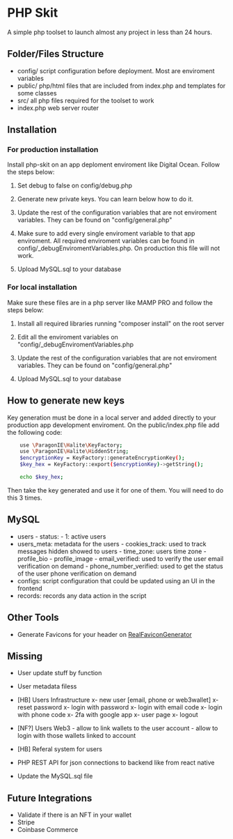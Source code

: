 # PHP Skit

A simple php toolset to launch almost any project in less than 24 hours.

## Folder/Files Structure

- config/ script configuration before deployment. Most are enviroment variables
- public/ php/html files that are included from index.php and templates for some classes
- src/ all php files required for the toolset to work
- index.php web server router

## Installation

### For production installation

Install php-skit on an app deploment enviroment like Digital Ocean. Follow the steps below:

1. Set debug to false on config/debug.php

2. Generate new private keys. You can learn below how to do it.

3. Update the rest of the configuration variables that are not enviroment variables. They can be found on "config/general.php"

4. Make sure to add every single enviroment variable to that app enviroment. All required enviroment variables can be found in config/_debugEnviromentVariables.php. On production this file will not work.

5. Upload MySQL.sql to your database

### For local installation

Make sure these files are in a php server like MAMP PRO and follow the steps below:

1. Install all required libraries running "composer install" on the root server

2. Edit all the enviroment variables on "config/_debugEnviromentVariables.php

3. Update the rest of the configuration variables that are not enviroment variables. They can be found on "config/general.php"

4. Upload MySQL.sql to your database

## How to generate new keys

Key generation must be done in a local server and added directly to your production app development enviroment. On the public/index.php file add the following code:

```bash
    use \ParagonIE\Halite\KeyFactory;
    use \ParagonIE\Halite\HiddenString;
    $encryptionKey = KeyFactory::generateEncryptionKey();
    $key_hex = KeyFactory::export($encryptionKey)->getString();

    echo $key_hex;
```

Then take the key generated and use it for one of them. You will need to do this 3 times.

## MySQL

- users
        - status:
                - 1: active users
- users_meta: metadata for the users
        - cookies_track: used to track messages hidden showed to users
        - time_zone: users time zone
        - profile_bio
        - profile_image
        - email_verified: used to verify the user email verification on demand
        - phone_number_verified: used to get the status of the user phone verification on demand
- configs: script configuration that could be updated using an UI in the frontend
- records: records any data action in the script

## Other Tools

- Generate Favicons for your header on [RealFaviconGenerator](https://realfavicongenerator.net/)

## Missing

- User update stuff by function
- User metadata filess
- [HB] Users Infrastructure
        x- new user [email, phone or web3wallet]
        x- reset password
        x- login with password
        x- login with email code
        x- login with phone code
        x- 2fa with google app
        x- user page
        x- logout
- [NF?] Users Web3
        - allow to link wallets to the user account
        - allow to login with those wallets linked to account
- [HB] Referal system for users

- PHP REST API for json connections to backend like from react native
- Update the MySQL.sql file

## Future Integrations

- Validate if there is an NFT in your wallet
- Stripe
- Coinbase Commerce